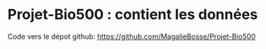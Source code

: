 # Projet-Bio500 : contient les données

Code vers le dépot github:
https://github.com/MagalieBosse/Projet-Bio500
